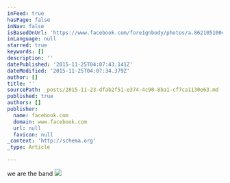 ```yaml
---
inFeed: true
hasPage: false
inNav: false
isBasedOnUrl: 'https://www.facebook.com/fore1gnbody/photos/a.862105100467586.1073741826.837146156296814/1124108690933891/?type=3&theater'
inLanguage: null
starred: true
keywords: []
description: ''
datePublished: '2015-11-25T04:07:43.141Z'
dateModified: '2015-11-25T04:07:34.379Z'
author: []
title: ''
sourcePath: _posts/2015-11-23-dfab2f51-e374-4c90-8ba1-cf7ca1130e63.md
published: true
authors: []
publisher:
  name: facebook.com
  domain: www.facebook.com
  url: null
  favicon: null
_context: 'http://schema.org'
_type: Article

---
```

we are the band
![](https://scontent-dfw1-1.xx.fbcdn.net/hphotos-xft1/t31.0-8/12045437_1124108690933891_7665840316756786411_o.jpg)